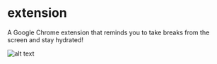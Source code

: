# extension
A Google Chrome extension that reminds you to take breaks from the screen and stay hydrated!

![alt text](reminder.png=250x250 "chrome reminder extension popup notification")
